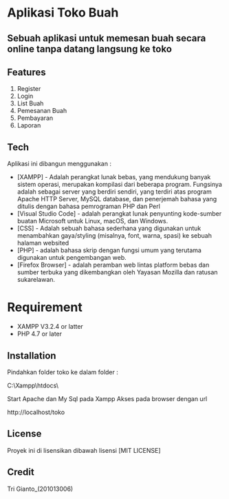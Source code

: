 # Aplikasi Toko Buah
## Sebuah aplikasi untuk memesan buah secara online tanpa datang langsung ke toko

## Features

1. Register
2. Login
3. List Buah
4. Pemesanan Buah
5. Pembayaran
6. Laporan

## Tech

Aplikasi ini dibangun menggunakan :

- [XAMPP] - Adalah perangkat lunak bebas, yang mendukung banyak sistem operasi, merupakan kompilasi dari beberapa program. Fungsinya adalah sebagai server yang berdiri sendiri, yang terdiri atas program Apache HTTP Server, MySQL database, dan penerjemah bahasa yang ditulis dengan bahasa pemrograman PHP dan Perl
- [Visual Studio Code] - adalah perangkat lunak penyunting kode-sumber buatan Microsoft untuk Linux, macOS, dan Windows.
- [CSS] - Adalah sebuah bahasa sederhana yang digunakan untuk menambahkan gaya/styling (misalnya, font, warna, spasi) ke sebuah halaman websited
- [PHP] - adalah bahasa skrip dengan fungsi umum yang terutama digunakan untuk pengembangan web.
- [Firefox Browser] - adalah peramban web lintas platform bebas dan sumber terbuka yang dikembangkan oleh Yayasan Mozilla dan ratusan sukarelawan.

# Requirement

  - XAMPP V3.2.4 or latter
  - PHP 4.7 or later

## Installation
Pindahkan folder toko ke dalam folder :

C:\Xampp\htdocs\

Start Apache dan My Sql pada Xampp Akses pada browser dengan url

http://localhost/toko

## License

Proyek ini di lisensikan dibawah lisensi [MIT LICENSE]

## Credit
 Tri Gianto_(201013006)
